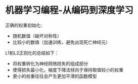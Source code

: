 # 机器学习编程-从编码到深度学习

[代码]: https://pragprog.com/titles/pplearn/programming-machine-learning/

正确的权重初始化:

- 随机数值（破坏对称性）
- 比较小的数值（加速训练，避免出现死亡神经元）

L1和L2正则化的总结如下：

- 将权重转化为神经网络损失的组成部分
- 使得损失最小化，梯度下降法倾向于保持取值较小的权重
- 更小的权重往往会产生更加平滑的函数模型

